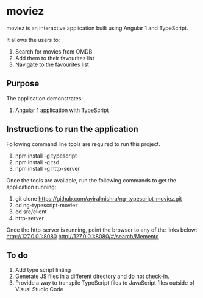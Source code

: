 # moviez
moviez is an interactive application built using Angular 1 and TypeScript.

It allows the users to:

1. Search for movies from OMDB
2. Add them to their favourites list
3. Navigate to the favourites list

## Purpose

The application demonstrates:

1. Angular 1 application with TypeScript

## Instructions to run the application

Following command line tools are required to run this project.

1. npm install -g typescript
2. npm install -g tsd
3. npm install -g http-server

Once the tools are available, run the following commands to get the application running:

1. git clone https://github.com/aviralmishra/ng-typescript-moviez.git
2. cd ng-typescript-moviez
3. cd src/client
4. http-server

Once the http-server is running, point the browser to any of the links below:
http://127.0.0.1:8080
http://127.0.0.1:8080/#/search/Memento

## To do

1. Add type script linting
2. Generate JS files in a different directory and do not check-in.
3. Provide a way to transpile TypeScript files to JavaScript files outside of Visual Studio Code

